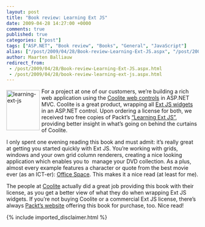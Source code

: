 ```yaml
---
layout: post
title: "Book review: Learning Ext JS"
date: 2009-04-28 14:27:00 +0000
comments: true
published: true
categories: ["post"]
tags: ["ASP.NET", "Book review", "Books", "General", "JavaScript"]
alias: ["/post/2009/04/28/Book-review-Learning-Ext-JS.aspx", "/post/2009/04/28/book-review-learning-ext-js.aspx"]
author: Maarten Balliauw
redirect_from:
 - /post/2009/04/28/Book-review-Learning-Ext-JS.aspx.html
 - /post/2009/04/28/book-review-learning-ext-js.aspx.html
---
```

<p><a href="http://www.packtpub.com/learning-ext-js/book" target="_blank"><img style="border-bottom: 0px; border-left: 0px; margin: 5px 5px 5px 0px; display: inline; border-top: 0px; border-right: 0px" title="learning-ext-js" src="/images/learning-ext-js.jpg" border="0" alt="learning-ext-js" width="87" height="106" align="left" /></a> For a project at one of our customers, we&rsquo;re building a rich web application using the <a href="http://www.coolite.com/" target="_blank">Coolite web controls</a> in ASP.NET MVC. Coolite is a great product, wrapping all <a href="http://www.extjs.com" target="_blank">Ext JS widgets</a> in an ASP.NET control. Upon ordering a license for both, we received two free copies of Packt&rsquo;s <a href="https://www.amazon.com/dp/1847195148?tag=maabalblo-20&amp;camp=0&amp;creative=0&amp;linkCode=as4&amp;creativeASIN=1847195148&amp;adid=1XDFQWSA6XXTDH0HA75Q&amp;" target="_blank">&ldquo;Learning Ext JS&rdquo;</a>, providing better insight in what&rsquo;s going on behind the curtains of Coolite.</p>
<p>I only spent one evening reading this book and must admit: it&rsquo;s really great at getting you started quickly with Ext JS. You&rsquo;re working with grids, windows and your own grid column renderers, creating a nice looking application which enables you to&nbsp; manage your DVD collection. As a plus, almost every example features a character or quote from the best movie ever (as an ICT-er): <a href="http://www.imdb.com/title/tt0151804/" target="_blank">Office Space</a>. This makes it a nice read (at least for me).</p>
<p>The people at <a href="http://www.coolite.com/" target="_blank">Coolite</a> actually did a great job providing this book with their license, as you get a better view of what they do when wrapping Ext JS widgets. If you&rsquo;re not buying Coolite or a commercial Ext JS license, there&rsquo;s always <a href="http://www.packtpub.com/learning-ext-js/book" target="_blank">Packt&rsquo;s website</a> offering this book for purchase, too. Nice read!</p>
{% include imported_disclaimer.html %}
